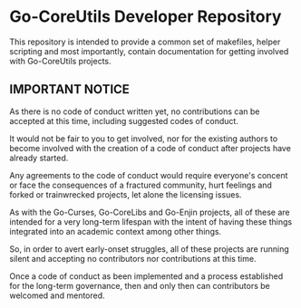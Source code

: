# Go-CoreUtils Developer Repository

This repository is intended to provide a common set of makefiles, helper
scripting and most importantly, contain documentation for getting involved
with Go-CoreUtils projects.

## IMPORTANT NOTICE

As there is no code of conduct written yet, no contributions can be accepted at
this time, including suggested codes of conduct.

It would not be fair to you to get involved, nor for the existing authors
to become involved with the creation of a code of conduct after projects
have already started.

Any agreements to the code of conduct would require everyone's concent or face
the consequences of a fractured community, hurt feelings and forked or
trainwrecked projects, let alone the licensing issues.

As with the Go-Curses, Go-CoreLibs and Go-Enjin projects, all of these
are intended for a very long-term lifespan with the intent of having these
things integrated into an academic context among other things.

So, in order to avert early-onset struggles, all of these projects are running
silent and accepting no contributors nor contributions at this time.

Once a code of conduct as been implemented and a process established for the
long-term governance, then and only then can contributors be welcomed and
mentored.
